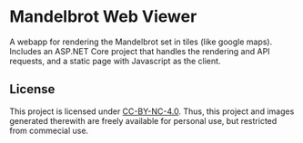 # Mandelbrot Web Viewer
A webapp for rendering the Mandelbrot set in tiles (like google maps).  Includes an ASP.NET Core project that handles the rendering and API requests, and a static page with Javascript as the client. 

## License
This project is licensed under [CC-BY-NC-4.0](LICENSE.txt). Thus, this project and images generated therewith are freely available for personal use, but restricted from commecial use. 
